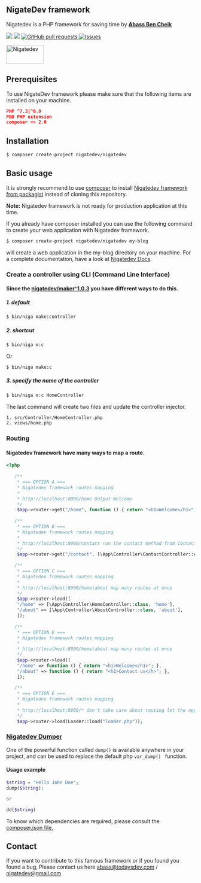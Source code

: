## NigateDev framework
Nigatedev is a PHP framework for saving time by [**Abass Ben Cheik**](https://todaysdev.com/en/about/author/) 

<a href="https://packagist.org/packages/nigatedev/nigatedev" title="version"><img src="https://img.shields.io/packagist/v/nigatedev/nigatedev.svg?style=flat-square" /></a>
<a href="https://github.com/nigatedev/nigatedev/blob/master/LICENSE" title="license"><img src="https://img.shields.io/github/license/mashape/apistatus.svg?style=flat-square" /></a>
<a href="https://github.com/nigatedev/nigatedev/pulls"><img alt="GitHub pull requests" src="https://img.shields.io/github/issues-pr/nigatedev/nigatedev?color=0088ff" /> </a>
<a href="https://github.com/nigatedev/nigatedev/issues"><img alt="Issues" src="https://img.shields.io/github/issues/nigatedev/nigatedev?color=0088ff" /></a>

<img width="100" height="50" src="https://github.com/nigatedev/nigatedev/blob/master/public/images/nigatedev.png" alt="Nigatedev"></img>

## Prerequisites
To use NigateDev framework please make sure that the following items are installed on your machine.
```json
PHP ^7.3|^8.0
PDO PHP extension
composer => 2.0
```

## Installation
```bash
$ composer create-project nigatedev/nigatedev
```

## Basic usage
It is strongly recommend to use [composer](https://getcomposer.org/) to install [Nigatedev framework from packagist](https://packagist.org/packages/nigatedev/nigatedev) instead of cloning this repository.
 
**Note:** Nigatedev framework is not ready for production application at this time. 

If you already have composer installed you can use the following command to create your web application with Nigatedev framework.

```bash
$ composer create-project nigatedev/nigatedev my-blog
```

will create a web application in the my-blog directory on your machine. For a complete documentation, have a look at [Nigatedev Docs](https://todaysdev.com/en/nigatedev/docs).

### Create a controller using CLI (Command Line Interface)
#### Since the [nigatedev/maker^1.0.3](https://github.com/nigatedev/maker) you have different ways to do this.
##### 1. default
```bash
$ bin/niga make:controller
```
##### 2. shortcut
```bash
$ bin/niga m:c
```
Or
```bash
$ bin/niga make:c
```
##### 3. specify the name of the controller 
```bash
$ bin/niga m:c HomeController
```

The last command will create two files and update the controller injector.

```bash
1. src/Controller/HomeController.php
2. views/home.php
```
### Routing
#### Nigatedev framework have many ways to map a route.
```php
<?php
    
   /**
    * === OPTION A ===
    * Nigatedev framework routes mapping
    *
    * http://localhost:8000/home Output Welcome
    */
    $app->router->get("/home", function () { return "<h1>Welcome</h1>"; });
    
   /**
    * === OPTION B ===
    * Nigatedev framework routes mapping
    *
    * http://localhost:8000/contact run the contact method from ContactController
    */
    $app->router->get("/contact", [\App\Controller\ContactController::class, 'contact']); 
  
   /**
    * === OPTION C ===
    * Nigatedev framework routes mapping
    *
    * http://localhost:8000/home|about map many routes at once
    */
    $app->router->load([
    "/home" => [\App\Controller\HomeController::class, 'home'],
    "/about" => [\App\Controller\AboutController::class, 'about'],
    ]); 
  
   /**
    * === OPTION D ===
    * Nigatedev framework routes mapping
    *
    * http://localhost:8000/home|about map many routes at once
    */
    $app->router->load([
    "/home" => function () { return "<h1>Welcome</h1>"; },
    "/about" => function () { return "<h1>Contact us</h>"; },
    ]); 
    
   /**
    * === OPTION E ===
    * Nigatedev framework routes mapping
    *
    * http://localhost:8000/* don't take care about routing let the app do everything for you
    */
    $app->router->load(Loader::load("loader.php"));
```
### [Nigatedev Dumper](https:/github.com/nigatedev/dumper)
One of the powerful function called ``` dump() ``` is available anywhere in your project, and can be used to replace the default php ```var_dump() ``` function.
#### Usage example
```php
$string = "Hello John Doe";
dump($string);

or 

dd($string)
```

To know which dependencies are required, please consult the [composer.json file.](https://github.com/nigatedev/nigatedev/blob/master/composer.json) 

## Contact
If you want to contribute to this famous framework or if you found you found a bug, Please contact us here abass@todaysdev.com / nigatedev@gmail.com
